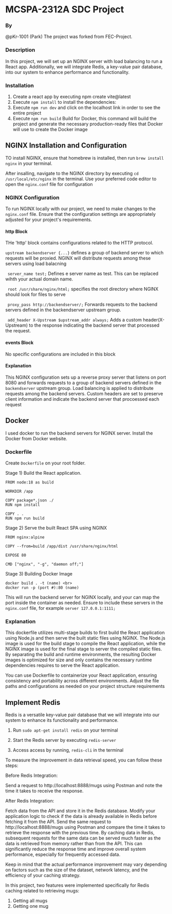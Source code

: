 # MCSPA-2312A SDC Project

### By
@pKr-1001 (Park)
The project was forked from FEC-Project.

### Description
In this project, we will set up an NGINX server with load balancing to run a React app. Additionally, we will integrate Redis, a key-value pair database, into our system to enhance performance and functionality.

### Installation
1) Create a react app by executing npm create vite@latest
2) Execute ``npm install`` to install the dependencies:
3) Execute ``npm run dev`` and click on the localhost link in order to see the entire project
4) Execute ``npm run build`` Build for Docker, this command will build the project and generate the necessary production-ready files that Docker will use to create the Docker image

## NGINX Installation and Configuration
TO install NGINX, ensure that homebrew is installed, then run ``brew install nginx`` in your terminal.

After insalling, navigate to the NGINX directory by executing  `` cd /usr/local/etc/nginx `` in the terminal. Use your preferred code editor to open the ``nginx.conf`` file for configuration

### NGINX Configuration
To run NGINX locally with our project, we need to make changes to the ``nginx.conf`` file. Ensure that the configuration settings are appropriately adjusted for your project's requirements.

#### http Block

THe 'http' block contains configurations related to the HTTP protocol.

`` upstream backendserver {...} ``
defines a group of backend server to which requests will be proxied. NGINX will distribute requests among these servers using load balacning

`` server_name test;`` Defines e server name as test. This can be replaced wihth your actual domain name.

`` root /usr/share/nginx/html;`` specifies the root directory where NGINX should look for files to serve

`` proxy_pass http://backendserver/;`` Forwards requests to the backend servers defined in the backendserver upstream group.

`` add_header X-Upstream $upstream_addr always;`` Adds a custom header(X-Upstream) to the response indicating the backend server that processed the request.

#### events Block

No specific configurations are included in this block


#### Explanation

This NGINX configuration sets up a reverse proxy server that listens on port 8080 and forwards requests to a group of backend servers defined in the ``backendserver`` upstream group. Load balancing is applied to distribute requests among the backend servers. Custom headers are set to preserve client information and indicate the backend server that procoessed each request

## Docker

I used docker to run the backend servers for NGINX server.
Install the Docker from Docker website.

### Dockerfile
Create ``Dockerfile`` on your root folder.

Stage 1) Build the React application.
```
FROM node:18 as build

WORKDIR /app

COPY package*.json ./
RUN npm install

COPY . .
RUN npm run build
```

Stage 2) Serve the built React SPA using NGINX
```
FROM nginx:alpine

COPY --from=build /app/dist /usr/share/nginx/html

EXPOSE 80

CMD ["nginx", "-g", "daemon off;"]
```

Stage 3) Building Docker Image <br>
```
docker build . -t (name) <br>
docker run -p (port #):80 (name)
```
This will run the backend server for NGINX locally, and your can map the port inside the container as needed. Ensure to include these servers in the ``nginx.conf`` file, for example ``server 127.0.0.1:1111;``
### Explanation

This dockerfile utilizes multi-stage builds to first build the React application using Node.js and then serve the built static files using NGINX. The Node.js image is used for the build stage to compile the React application, while the NGINX image is used for the final stage to server the compiled static files. By separating the build and runtime environments, the resulting Docker images is optimized for size and only contains the necessary runtime dependencies requires to serve the React application.

You can use Dockerfile to containerize your React application, ensuring consistency and portability across different environments. Adjust the file paths and configurations as needed on your project structure requirements

## Implement Redis

Redis is a versatile key-value pair database that we will integrate into our system to enhance its functionality and performance.

1) Run `` sudo apt-get install redis `` on your terminal

2) Start the Redis server by executing `` redis-server ``

3) Access access by running, `` redis-cli `` in the terminal

To measure the improvement in data retrieval speed, you can follow these steps:

Before Redis Integration:

Send a request to http://localhost:8888/mugs using Postman and note the time it takes to receive the response.

After Redis Integration:

Fetch data from the API and store it in the Redis database.
Modify your application logic to check if the data is already available in Redis before fetching it from the API.
Send the same request to http://localhost:8888/mugs using Postman and compare the time it takes to retrieve the response with the previous time.
By caching data in Redis, subsequent requests for the same data can be served much faster as the data is retrieved from memory rather than from the API. This can significantly reduce the response time and improve overall system performance, especially for frequently accessed data.

Keep in mind that the actual performance improvement may vary depending on factors such as the size of the dataset, network latency, and the efficiency of your caching strategy.

In this project, two features were implemented specifically for Redis caching related to retrieving mugs:
1) Getting all mugs
2) Getting one mug

